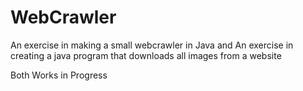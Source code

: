 WebCrawler
==========

An exercise in making a small webcrawler in Java
and 
An exercise in creating a java program that downloads all images from a website

Both Works in Progress
